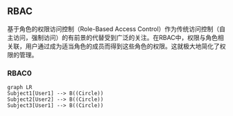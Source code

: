 ## RBAC
基于角色的权限访问控制（Role-Based Access Control）作为传统访问控制（自主访问，强制访问）的有前景的代替受到广泛的关注。在RBAC中，权限与角色相关联，用户通过成为适当角色的成员而得到这些角色的权限。这就极大地简化了权限的管理。

### RBAC0
```mermaid
graph LR
Subject1[User1] --> B((Circle))
Subject2[User2] --> B((Circle))
Subject3[User1] --> B((Circle))

```
<!--stackedit_data:
eyJoaXN0b3J5IjpbLTU0MjM3MDk2OCwyMTY3MzI1NTQsMTIyND
k5MDM0Nl19
-->